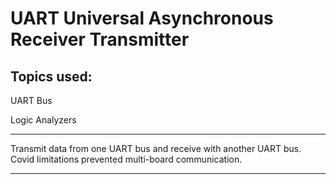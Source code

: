 # UART Universal Asynchronous Receiver Transmitter

## Topics used:

UART Bus

Logic Analyzers

---

Transmit data from one UART bus and receive with another UART bus. Covid limitations prevented multi-board communication.

---